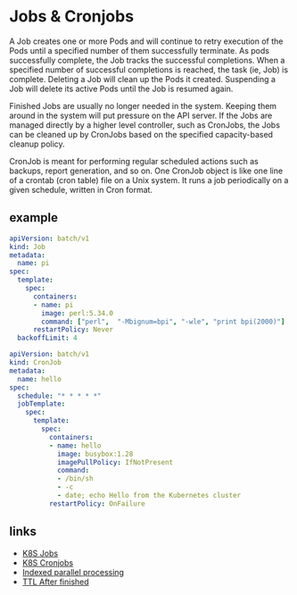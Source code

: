 # Jobs & Cronjobs

A Job creates one or more Pods and will continue to retry execution of the Pods until a specified number of them successfully
terminate. As pods successfully complete, the Job tracks the successful completions.
When a specified number of successful completions is reached, the task (ie, Job) is complete.
Deleting a Job will clean up the Pods it created. Suspending a Job will delete its active Pods until the Job is resumed again.

Finished Jobs are usually no longer needed in the system. Keeping them around in the system will put pressure on the API server.
If the Jobs are managed directly by a higher level controller, such as CronJobs, the Jobs can be cleaned up by CronJobs based
on the specified capacity-based cleanup policy.

CronJob is meant for performing regular scheduled actions such as backups, report generation, and so on.
One CronJob object is like one line of a crontab (cron table) file on a Unix system.
It runs a job periodically on a given schedule, written in Cron format.

## example

```yaml
apiVersion: batch/v1
kind: Job
metadata:
  name: pi
spec:
  template:
    spec:
      containers:
      - name: pi
        image: perl:5.34.0
        command: ["perl",  "-Mbignum=bpi", "-wle", "print bpi(2000)"]
      restartPolicy: Never
  backoffLimit: 4
```

```yaml
apiVersion: batch/v1
kind: CronJob
metadata:
  name: hello
spec:
  schedule: "* * * * *"
  jobTemplate:
    spec:
      template:
        spec:
          containers:
          - name: hello
            image: busybox:1.28
            imagePullPolicy: IfNotPresent
            command:
            - /bin/sh
            - -c
            - date; echo Hello from the Kubernetes cluster
          restartPolicy: OnFailure
```

## links

- [K8S Jobs](https://kubernetes.io/docs/concepts/workloads/controllers/job/)
- [K8S Cronjobs](https://kubernetes.io/docs/concepts/workloads/controllers/cron-jobs/)
- [Indexed parallel processing](https://kubernetes.io/docs/tasks/job/indexed-parallel-processing-static/)
- [TTL After finished](https://kubernetes.io/docs/concepts/workloads/controllers/ttlafterfinished/)
